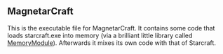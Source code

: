 ## MagnetarCraft

This is the executable file for MagnetarCraft. It contains some code that
loads starcraft.exe into memory (via a brilliant little library called
[MemoryModule](https://github.com/fancycode/MemoryModule)). Afterwards it
mixes its own code with that of Starcraft.
